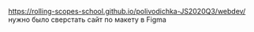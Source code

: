 https://rolling-scopes-school.github.io/polivodichka-JS2020Q3/webdev/
нужно было сверстать сайт по макету в Figma
